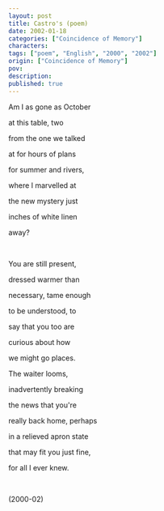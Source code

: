 ```yaml
---
layout: post
title: Castro's (poem)
date: 2002-01-18
categories: ["Coincidence of Memory"]
characters: 
tags: ["poem", "English", "2000", "2002"]
origin: ["Coincidence of Memory"]
pov: 
description: 
published: true
---
```


Am I as gone as October

at this table, two

from the one we talked

at for hours of plans

for summer and rivers,

where I marvelled at

the new mystery just

inches of white linen

away?

<br>

You are still present,

dressed warmer than

necessary, tame enough

to be understood, to

say that you too are

curious about how

we might go places.

The waiter looms,

inadvertently breaking

the news that you're

really back home, perhaps

in a relieved apron state

that may fit you just fine,

for all I ever knew.

<br>

(2000-02)
